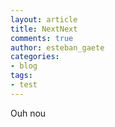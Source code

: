 ```yaml
---
layout: article
title: NextNext
comments: true
author: esteban_gaete
categories:
- blog
tags:
- test
---
```



Ouh nou
